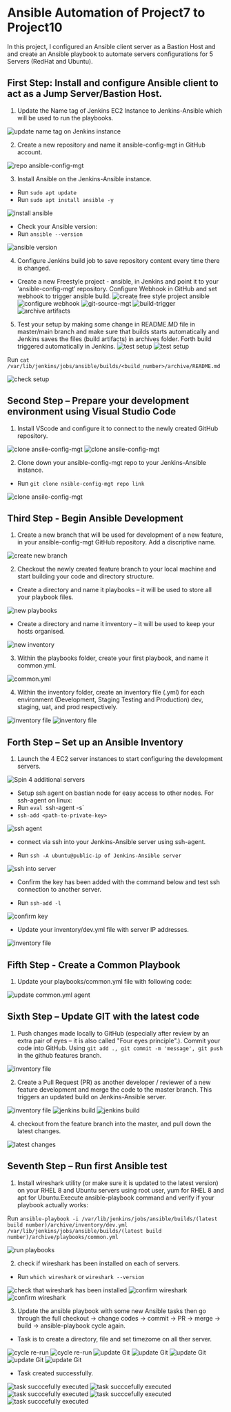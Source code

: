 # Ansible Automation of Project7 to Project10
In this project, I configured an Ansible client server as a Bastion Host and and create an Ansible playbook to automate servers configurations for 5 Servers (RedHat and Ubuntu).

## First Step: Install and configure Ansible client to act as a Jump Server/Bastion Host.

1. Update the Name tag of Jenkins EC2 Instance to Jenkins-Ansible which will be used to run the playbooks.

![update name tag on Jenkins instance](./images/Jenkins-Ansible.png)

2. Create a new repository and name it ansible-config-mgt in GitHub account.

![ repo ansible-config-mgt](./images/ansible-config-repo.png)

3. Install Ansible on the Jenkins-Ansible instance.
- Run `sudo apt update`
- Run `sudo apt install ansible -y`

![ install ansible](./images/install-ansible.png)

- Check your Ansible version:
- Run `ansible --version`

![ansible version](./images/ansible-version.png)

4. Configure Jenkins build job to save repository content every time there is changed.

- Create a new Freestyle project - ansible, in Jenkins and point it to your ‘ansible-config-mgt’ repository.
Configure Webhook in GitHub and set webhook to trigger ansible build.
![create free style project ansible ](./images/new-free-style-ansible.png) 
![configure webhook](./images/web-hook-git.png) 
![git-source-mgt](./images/scmgt.png)
![build-trigger](./images/build-trigger.png)
![archive artifacts](./images/archive-artifacts.png)


5. Test your setup by making some change in README.MD file in master/main branch and make sure that builds starts automatically and Jenkins saves the files (build artifacts) in archives folder. Forth build triggered automatically in Jenkins.
![test setup](./images/update-git-test.png)
![test setup](./images/automatic-build-by-git.png)

Run `cat /var/lib/jenkins/jobs/ansible/builds/<build_number>/archive/README.md`

![check setup](./images/check-artifacts-onansible-server.png)



## Second Step – Prepare your development environment using Visual Studio Code
1. Install VScode and configure it to connect to the newly created GitHub repository.

![clone ansile-config-mgt](./images/cloned-ansible-config.png)
![clone ansile-config-mgt](./images/cloned-ansible-config2.png)

2. Clone down your ansible-config-mgt repo to your Jenkins-Ansible instance.
- Run `git clone nsible-config-mgt repo link`

![clone ansile-config-mgt](./images/clone-git-repo.png)



## Third Step - Begin Ansible Development
1. Create a new branch that will be used for development of a new feature, in your ansible-config-mgt GitHub repository. Add a discriptive name.

![create new branch](./images/new-branch.png)

2. Checkout the newly created feature branch to your local machine and start building your code and directory structure.

- Create a directory and name it playbooks – it will be used to store all your playbook files.

![new playbooks](./images/directories.png)

- Create a directory and name it inventory – it will be used to keep your hosts organised.

![new inventory](./images/directories2.png)

3. Within the playbooks folder, create your first playbook, and name it common.yml.

![common.yml](./images/common-yaml.png)

4. Within the inventory folder, create an inventory file (.yml) for each environment (Development, Staging Testing and Production) dev, staging, uat, and prod respectively.

![inventory file](./images/inventory-environments.png)
![inventory file](./images/gitcommit.png)



## Forth Step – Set up an Ansible Inventory

1. Launch the 4 EC2 server instances to start configuring the development servers.

![Spin 4 additional servers](./images/servers.png)



- Setup ssh agent on bastian node for easy access to other nodes. For ssh-agent on linux:
- Run `eval `ssh-agent -s`
- `ssh-add <path-to-private-key>`

![ssh agent](./images/add-key-agent.png)

- connect via ssh into your Jenkins-Ansible server using ssh-agent.

- Run `ssh -A ubuntu@public-ip of Jenkins-Ansible server`

![ssh into server](./images/ssh-into-server.png)
- Confirm the key has been added with the command below and test ssh connection to another server.

- Run `ssh-add -l`

![confirm key](./images/key-persist.png)



- Update your inventory/dev.yml file with server IP addresses.

![inventory file](./images/dev-yml.png)

## Fifth Step - Create a Common Playbook

1. Update your playbooks/common.yml file with following code:


![update common.yml agent](./images/update-common-yml.png)

## Sixth Step – Update GIT with the latest code

1. Push changes made locally to GitHub (especially after review by an extra pair of eyes – it is also called "Four eyes principle".). Commit your code into GitHub. Using `git add ., git commit -m 'message', git push` in the github features branch.


![inventory file](./images/gitcommit.png)

2. Create a Pull Request (PR) as another developer / reviewer of a new feature development and merge the code to the master branch. This triggers an updated build on Jenkins-Ansible server. 

![inventory file](./images/merge-request.png)
![jenkins build](./images/ansible-7.png)
![jenkins build](./images/check-file-jen-ansi.png)

4. checkout from the feature branch into the master, and pull down the latest changes.

![latest changes](./images/git-check-out.png)

## Seventh Step – Run first Ansible test

1. Install wireshark utility (or make sure it is updated to the latest version) on your RHEL 8 and Ubuntu servers using root user, yum for RHEL 8 and apt for Ubuntu.Execute ansible-playbook command and verify if your playbook actually works:



Run `ansible-playbook -i /var/lib/jenkins/jobs/ansible/builds/(latest build number)/archive/inventory/dev.yml /var/lib/jenkins/jobs/ansible/builds/(latest build number)/archive/playbooks/common.yml`

![run playbooks](./images/wireshark-installed.png)


2. check if wireshark has been installed on each of servers.
- Run `which wireshark` or `wireshark --version`

![check that wireshark has been installed](./images/confirm-wireshark1.png)
![confirm wireshark](./images/confirm-wireshark2.png)
![confirm wireshark](./images/confirm-wireshark2.png)

3. Update the ansible playbook with some new Ansible tasks then go through the full checkout -> change codes -> commit -> PR -> merge -> build -> ansible-playbook cycle again.

- Task is to create a directory, file and set timezome on all ther server.

![cycle re-run](./images/common-yml2.png)
![cycle re-run](./images/git-commit2.png)
![update Git](./images/git-update2.png)
![update Git](./images/github-new-pull.png)
![update Git](./images/github-new-pull2.png)
![update Git](./images/github-new-pull3.png)
![update Git](./images/github-new-pull4.png)

- Task created successfully.

![task succcefully executed](./images/task-successful1.png)
![task succcefully executed](./images/task-successful2.png)
![task succcefully executed](./images/confirm1.png)
![task succcefully executed](./images/confirm2.png)
![task succcefully executed](./images/confirm3.png)

